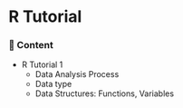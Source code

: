 # R Tutorial
### 🌿 Content
* R Tutorial 1
  - Data Analysis Process
  - Data type
  - Data Structures: Functions, Variables
